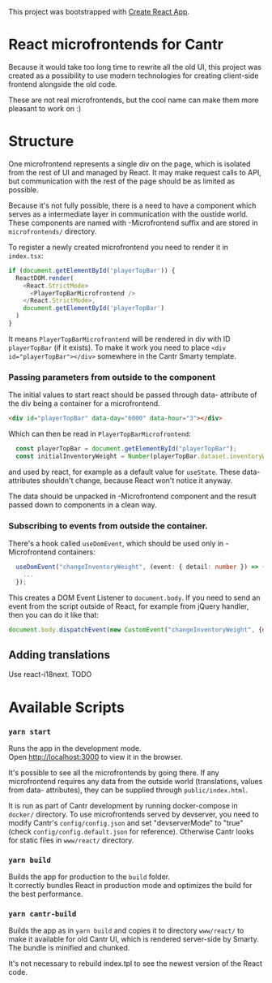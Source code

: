 This project was bootstrapped with [Create React App](https://github.com/facebook/create-react-app).

# React microfrontends for Cantr

Because it would take too long time to rewrite all the old UI, this project was created as a possibility
to use modern technologies for creating client-side frontend alongside the old code.

These are not real microfrontends, but the cool name can make them more pleasant to work on :)

# Structure

One microfrontend represents a single div on the page, which is isolated from the rest of UI and managed by React.
It may make request calls to API, but communication with the rest of the page should be as limited as possible.

Because it's not fully possible, there is a need to have a component which serves as a intermediate layer
in communication with the oustide world. These components are named with -Microfrontend suffix and are stored in `microfrontends/` directory.

To register a newly created microfrontend you need to render it in `index.tsx`:

```ts
if (document.getElementById('playerTopBar')) {
  ReactDOM.render(
    <React.StrictMode>
      <PlayerTopBarMicrofrontend />
    </React.StrictMode>,
    document.getElementById('playerTopBar')
  )
}
```

It means `PlayerTopBarMicrofrontend` will be rendered in div with ID `playerTopBar` (if it exists).
To make it work you need to place `<div id="playerTopBar"></div>` somewhere in the Cantr Smarty template.

### Passing parameters from outside to the component

The initial values to start react should be passed through data- attribute
of the div being a container for a microfrontend.

```html
<div id="playerTopBar" data-day="6000" data-hour="3"></div>
```

Which can then be read in `PlayerTopBarMicrofrontend`:

```ts
  const playerTopBar = document.getElementById("playerTopBar");
  const initialInventoryWeight = Number(playerTopBar.dataset.inventoryWeight as string);
```

and used by react, for example as a default value for `useState`.
These data- attributes shouldn't change, because React won't notice it anyway.

The data should be unpacked in -Microfrontend component and the result passed down to components in a clean way.

### Subscribing to events from outside the container.

There's a hook called `useDomEvent`, which should be used only in -Microfrontend containers:

```ts
  useDomEvent("changeInventoryWeight", (event: { detail: number }) => {
    ...
  });
```

This creates a DOM Event Listener to `document.body`. If you need to send an event
from the script outside of React, for example from jQuery handler, then you can do it like that:

```js
document.body.dispatchEvent(new CustomEvent("changeInventoryWeight", {detail: 231}));
```

## Adding translations

Use react-i18next. TODO

# Available Scripts

### `yarn start`

Runs the app in the development mode.<br />
Open [http://localhost:3000](http://localhost:3000) to view it in the browser.

It's possible to see all the microfrontends by going there.
If any microfrontend requires any data from the outside world (translations, values from data- attributes), they can be supplied through `public/index.html`.

It is run as part of Cantr development by running docker-compose in `docker/` directory.
To use microfrontends served by devserver, you need to modify Cantr's `config/config.json`
and set "devserverMode" to "true" (check `config/config.default.json` for reference). Otherwise Cantr looks for static files in `www/react/` directory.

### `yarn build`

Builds the app for production to the `build` folder.<br />
It correctly bundles React in production mode and optimizes the build for the best performance.

### `yarn cantr-build`

Builds the app as in `yarn build` and copies it to directory `www/react/` to make it available
for old Cantr UI, which is rendered server-side by Smarty. The bundle is minified and chunked.

It's not necessary to rebuild index.tpl to see the newest version of the React code.